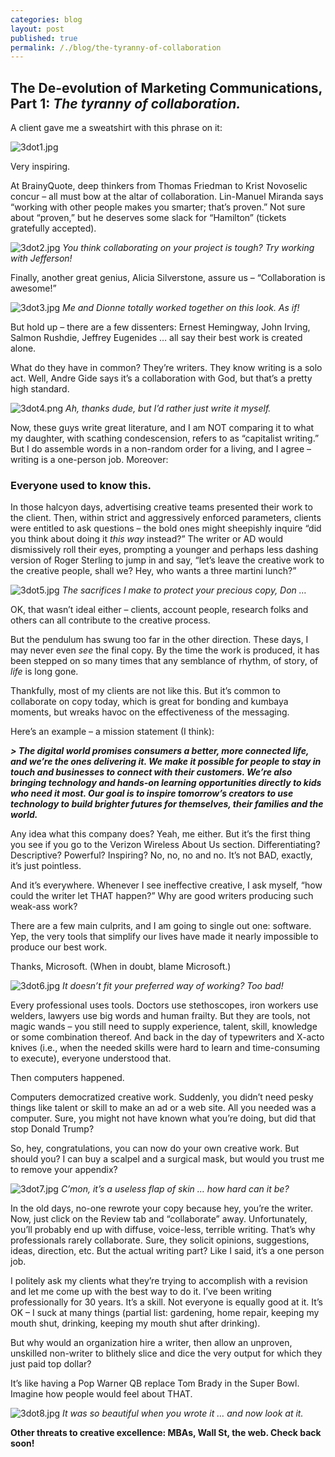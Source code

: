 ```yaml
---
categories: blog
layout: post
published: true
permalink: /./blog/the-tyranny-of-collaboration
---
```

## The De-evolution of Marketing Communications, Part 1: _The tyranny of collaboration._


A client gave me a sweatshirt with this phrase on it: 

 ![3dot1.jpg]({{site.baseurl}}/media/3dot1.jpg)

Very inspiring.

At BrainyQuote, deep thinkers from Thomas Friedman to Krist Novoselic concur – all must bow at the altar of collaboration. Lin-Manuel Miranda says “working with other people makes you smarter; that’s proven.” Not sure about “proven,” but he deserves some slack for “Hamilton” (tickets gratefully accepted).

 ![3dot2.jpg]({{site.baseurl}}/media/3dot2.jpg)
_You think collaborating on your project is tough? Try working with Jefferson!_

Finally, another great genius, Alicia Silverstone, assure us – “Collaboration is awesome!” 

 ![3dot3.jpg]({{site.baseurl}}/media/3dot3.jpg)
_Me and Dionne totally worked together on this look. As if!_

But hold up – there are a few dissenters: Ernest Hemingway, John Irving, Salmon Rushdie, Jeffrey Eugenides … all say their best work is created alone.

What do they have in common? They’re writers. They know writing is a solo act. Well, Andre Gide says it’s a collaboration with God, but that’s a pretty high standard.

 ![3dot4.png]({{site.baseurl}}/media/3dot4.png)
_Ah, thanks dude, but I’d rather just write it myself._

Now, these guys write great literature, and I am NOT comparing it to what my daughter, with scathing condescension, refers to as “capitalist writing.” But I do assemble words in a non-random order for a living, and I agree – writing is a one-person job. Moreover:

### **Everyone used to know this.**

In those halcyon days, advertising creative teams presented their work to the client. Then, within strict and aggressively enforced parameters, clients were entitled to ask questions – the bold ones might sheepishly inquire “did you think about doing it _this way_ instead?” The writer or AD would dismissively roll their eyes, prompting a younger and perhaps less dashing version of Roger Sterling to jump in and say, “let’s leave the creative work to the creative people, shall we? Hey, who wants a three martini lunch?”

 ![3dot5.jpg]({{site.baseurl}}/media/3dot5.jpg)
_The sacrifices I make to protect your precious copy, Don …_

OK, that wasn’t ideal either – clients, account people, research folks and others can all contribute to the creative process. 

But the pendulum has swung too far in the other direction. These days, I may never even _see_ the final copy. By the time the work is produced, it has been stepped on so many times that any semblance of rhythm, of story, of _life_ is long gone. 

Thankfully, most of my clients are not like this. But it’s common to collaborate on copy today, which is great for bonding and kumbaya moments, but wreaks havoc on the effectiveness of the messaging.

Here’s an example – a mission statement (I think): 

_**> The digital world promises consumers a better, more connected life, and we’re the ones delivering it. We make it possible for people to stay in touch and businesses to connect with their customers. We’re also bringing technology and hands-on learning opportunities directly to kids who need it most. Our goal is to inspire tomorrow’s creators to use technology to build brighter futures for themselves, their families and the world.**_

Any idea what this company does? Yeah, me either. But it’s the first thing you see if you go to the Verizon Wireless About Us section. Differentiating? Descriptive? Powerful? Inspiring? No, no, no and no. It’s not BAD, exactly, it’s just pointless.

And it’s everywhere. Whenever I see ineffective creative, I ask myself, “how could the writer let THAT happen?” Why are good writers producing such weak-ass work?

There are a few main culprits, and I am going to single out one: software. Yep, the very tools that simplify our lives have made it nearly impossible to produce our best work.

Thanks, Microsoft. (When in doubt, blame Microsoft.)

 ![3dot6.jpg]({{site.baseurl}}/media/3dot6.jpg)
_It doesn’t fit your preferred way of working? Too bad!_

Every professional uses tools. Doctors use stethoscopes, iron workers use welders, lawyers use big words and human frailty. But they are tools, not magic wands – you still need to supply experience, talent, skill, knowledge or some combination thereof. And back in the day of typewriters and X-acto knives (i.e., when the needed skills were hard to learn and time-consuming to execute), everyone understood that. 

Then computers happened. 

Computers democratized creative work. Suddenly, you didn’t need pesky things like talent or skill to make an ad or a web site. All you needed was a computer. Sure, you might not have known what you’re doing, but did that stop Donald Trump? 

So, hey, congratulations, you can now do your own creative work. But should you? I can buy a scalpel and a surgical mask, but would you trust me to remove your appendix? 

 ![3dot7.jpg]({{site.baseurl}}/media/3dot7.jpg)
_C’mon, it’s a useless flap of skin … how hard can it be?_

In the old days, no-one rewrote your copy because hey, you’re the writer. Now, just click on the Review tab and “collaborate” away. Unfortunately, you’ll probably end up with diffuse, voice-less, terrible writing. That’s why professionals rarely collaborate. Sure, they solicit opinions, suggestions, ideas, direction, etc. But the actual writing part? Like I said, it’s a one person job.

I politely ask my clients what they’re trying to accomplish with a revision and let me come up with the best way to do it. I’ve been writing professionally for 30 years. It’s a skill. Not everyone is equally good at it. It’s OK – I suck at many things (partial list: gardening, home repair, keeping my mouth shut, drinking, keeping my mouth shut after drinking).

But why would an organization hire a writer, then allow an unproven, unskilled non-writer to blithely slice and dice the very output for which they just paid top dollar? 

It’s like having a Pop Warner QB replace Tom Brady in the Super Bowl. Imagine how people would feel about THAT.

 ![3dot8.jpg]({{site.baseurl}}/media/3dot8.jpg)
_It was so beautiful when you wrote it … and now look at it._

**Other threats to creative excellence: MBAs, Wall St, the web. Check back soon!**
